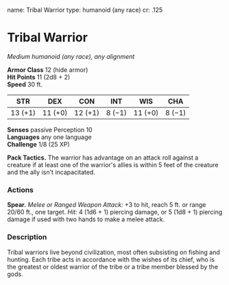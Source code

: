name: Tribal Warrior type: humanoid (any race) cr: .125

# Tribal Warrior
_Medium humanoid (any race), any alignment_

**Armor Class** 12 (hide armor)    
**Hit Points** 11 (2d8 + 2)    
**Speed** 30 ft.

| STR     | DEX     | CON     | INT    | WIS     | CHA    |
| ------- | ------- | ------- | ------ | ------- | ------ |
| 13 (+1) | 11 (+0) | 12 (+1) | 8 (−1) | 11 (+0) | 8 (−1) |

**Senses** passive Perception 10    
**Languages** any one language    
**Challenge** 1/8 (25 XP)

**Pack Tactics.** The warrior has advantage on an attack roll against a creature if at least one of the warrior's allies is within 5 feet of the creature and the ally isn't incapacitated.

### Actions
**Spear.** _Melee or _Ranged Weapon Attack:__ +3 to hit, reach 5 ft. or range 20/60 ft., one target. _Hit:_ 4 (1d6 + 1) piercing damage, or 5 (1d8 + 1) piercing damage if used with two hands to make a melee attack.


### Description
Tribal warriors live beyond civilization, most often subsisting on fishing and hunting. Each tribe acts in accordance with the wishes of its chief, who is the greatest or oldest warrior of the tribe or a tribe member blessed by the gods. 